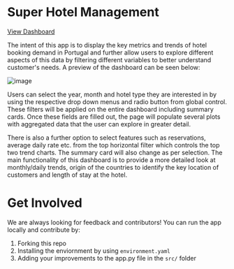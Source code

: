 # Super Hotel Management

[View Dashboard](https://hotel-dashboard-ai-iti-nc.onrender.com)

The intent of this app is to display the key metrics and trends of hotel booking demand in Portugal and further allow users to explore different aspects of this data by filtering different variables to better understand customer's needs. A preview of the dashboard can be seen below:

![image](https://user-images.githubusercontent.com/43541909/233313397-eddbe71e-768c-488d-a52c-68ca7cd2895a.png)


Users can select the year, month and hotel type they are interested in by using the respective drop down menus and radio button from global control. These filters will be applied on the entire dashboard including summary cards. Once these fields are filled out, the page will populate several plots with aggregated data that the user can explore in greater detail.

There is also a further option to select features such as reservations, average daily rate etc. from the top horizontal filter which controls the top two trend charts. The summary card will also change as per selection. The main functionality of this dashboard is to provide a more detailed look at monthly/daily trends, origin of the countries to identify the key location of customers and length of stay at the hotel.

# Get Involved

We are always looking for feedback and contributors! You can run the app locally and contribute by:

1.	Forking this repo
2.  Installing the enviornment by using `environment.yaml`
3.	Adding your improvements to the app.py file in the `src/` folder
